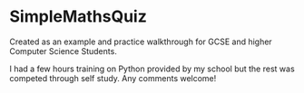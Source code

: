 # SimpleMathsQuiz
Created as an example and practice walkthrough for GCSE and higher Computer Science Students.  

I had a few hours training on Python provided by my school but the rest was competed through self study.  Any comments welcome!

